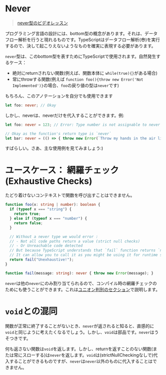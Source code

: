 # Never

> [never型のビデオレッスン](https://egghead.io/lessons/typescript-use-the-never-type-to-avoid-code-with-dead-ends-using-typescript)

プログラミング言語の設計には、bottom型の概念があります。それは、データフロー解析を行うと現れるものです。TypeScriptはデータフロー解析(😎)を実行するので、決して起こりえないようなものを確実に表現する必要があります。

`never`型は、このbottom型を表すためにTypeScriptで使用されます。自然発生するケース：

* 絶対にreturnされない関数(例えば、関数本体に `while(true){}`がある場合)
* 常にthrowする関数(例えば `function foo(){throw new Error('Not Implemented')}`の場合、`foo`の戻り値の型は`never`です)

もちろん、このアノテーションを自分でも使用できます

```ts
let foo: never; // Okay
```

しかし、neverは、neverだけを代入することができます。例:

```ts
let foo: never = 123; // Error: Type number is not assignable to never

// Okay as the function's return type is `never`
let bar: never = (() => { throw new Error(`Throw my hands in the air like I just don't care`) })();
```

すばらしい。さあ、主な使用例を見てみましょう:)

# ユースケース： 網羅チェック(Exhaustive Checks)

たどり着けないコンテキストで関数を呼び出すことはできません。

```ts
function foo(x: string | number): boolean {
  if (typeof x === "string") {
    return true;
  } else if (typeof x === "number") {
    return false;
  }

  // Without a never type we would error :
  // - Not all code paths return a value (strict null checks)
  // - Or Unreachable code detected
  // But because TypeScript understands that `fail` function returns `never`
  // It can allow you to call it as you might be using it for runtime safety / exhaustive checks.
  return fail("Unexhaustive!");
}

function fail(message: string): never { throw new Error(message); }
```

`never`は他の`never`にのみ割り当てられるので、コンパイル時の網羅チェックのためにも使うことができます。これは[ユニオン判別のセクション](./discriminated-unions.md)で説明します。

# `void`との混同

関数が正常に終了することがないとき、`never`が返されると知ると、直感的に`void`と同じように考えたくなるでしょう。しかし、`void`は部品です。`never`はうそつきです。

何も返さない関数は`void`を返します。しかし、returnを返すことのない関数(または常にスローする)は`never`を返します。`void`は(strictNullCheckingなしで)代入することができるものですが、`never`は`never`以外のものに代入することはできません。
